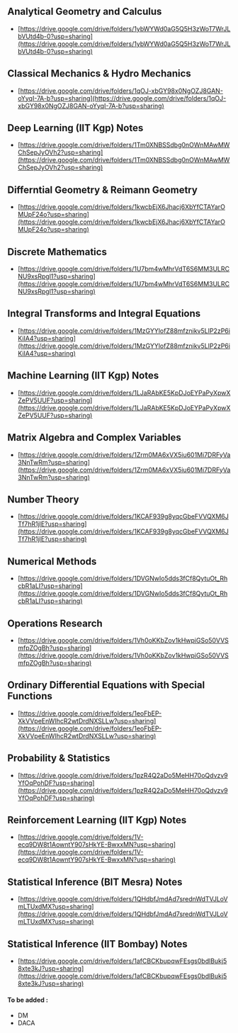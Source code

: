 ## Analytical Geometry and Calculus

- [https://drive.google.com/drive/folders/1ybWYWd0aG5Q5H3zWoT7WrJLbVUtd4b-0?usp=sharing](https://drive.google.com/drive/folders/1ybWYWd0aG5Q5H3zWoT7WrJLbVUtd4b-0?usp=sharing)

## Classical Mechanics & Hydro Mechanics

- [https://drive.google.com/drive/folders/1qOJ-xbGY98x0NgOZJ8GAN-oYyqI-7A-b?usp=sharing](https://drive.google.com/drive/folders/1qOJ-xbGY98x0NgOZJ8GAN-oYyqI-7A-b?usp=sharing)

## Deep Learning (IIT Kgp) Notes

- [https://drive.google.com/drive/folders/1Tm0XNBSSdbg0nOWnMAwMWChSepJyOVh2?usp=sharing](https://drive.google.com/drive/folders/1Tm0XNBSSdbg0nOWnMAwMWChSepJyOVh2?usp=sharing)

## Differntial Geometry & Reimann Geometry

- [https://drive.google.com/drive/folders/1kwcbEjX6Jhacj6XbYfCTAYarOMUpF24o?usp=sharing](https://drive.google.com/drive/folders/1kwcbEjX6Jhacj6XbYfCTAYarOMUpF24o?usp=sharing)

## Discrete Mathematics

- [https://drive.google.com/drive/folders/1U7bm4wMhrVdT6S6MM3ULRCNU9xsRpgl1?usp=sharing](https://drive.google.com/drive/folders/1U7bm4wMhrVdT6S6MM3ULRCNU9xsRpgl1?usp=sharing)

## Integral Transforms and Integral Equations

- [https://drive.google.com/drive/folders/1MzGYYlofZ88mfznikv5LIP2zP6iKiIA4?usp=sharing](https://drive.google.com/drive/folders/1MzGYYlofZ88mfznikv5LIP2zP6iKiIA4?usp=sharing)

## Machine Learning (IIT Kgp) Notes

- [https://drive.google.com/drive/folders/1LJaRAbKE5KpDJoEYPaPyXpwXZePV5UUF?usp=sharing](https://drive.google.com/drive/folders/1LJaRAbKE5KpDJoEYPaPyXpwXZePV5UUF?usp=sharing)

## Matrix Algebra and Complex Variables

- [https://drive.google.com/drive/folders/1Zrm0MA6xVX5iu601Mi7DRFyVa3NnTwRm?usp=sharing](https://drive.google.com/drive/folders/1Zrm0MA6xVX5iu601Mi7DRFyVa3NnTwRm?usp=sharing)

## Number Theory

- [https://drive.google.com/drive/folders/1KCAF939g8yqcGbeFVVQXM6JTf7hR1jlE?usp=sharing](https://drive.google.com/drive/folders/1KCAF939g8yqcGbeFVVQXM6JTf7hR1jlE?usp=sharing)

## Numerical Methods
- [https://drive.google.com/drive/folders/1DVGNwIo5dds3fCf8QytuOt_RhcbR1aLI?usp=sharing](https://drive.google.com/drive/folders/1DVGNwIo5dds3fCf8QytuOt_RhcbR1aLI?usp=sharing)

## Operations Research

- [https://drive.google.com/drive/folders/1Vh0oKKbZov1kHwpiGSo50VVSmfpZOgBh?usp=sharing](https://drive.google.com/drive/folders/1Vh0oKKbZov1kHwpiGSo50VVSmfpZOgBh?usp=sharing)

## Ordinary Differential Equations with Special Functions

- [https://drive.google.com/drive/folders/1eoFbEP-XkVVpeEnWIhcR2wtDrdNXSLLw?usp=sharing](https://drive.google.com/drive/folders/1eoFbEP-XkVVpeEnWIhcR2wtDrdNXSLLw?usp=sharing)

## Probability & Statistics
- [https://drive.google.com/drive/folders/1pzR4Q2aDo5MeHH70oQdvzv9YfOqPohDF?usp=sharing](https://drive.google.com/drive/folders/1pzR4Q2aDo5MeHH70oQdvzv9YfOqPohDF?usp=sharing)

## Reinforcement Learning (IIT Kgp) Notes

- [https://drive.google.com/drive/folders/1V-ecq9DW8t1AowntY907sHkYE-BwxxMN?usp=sharing](https://drive.google.com/drive/folders/1V-ecq9DW8t1AowntY907sHkYE-BwxxMN?usp=sharing)

## Statistical Inference (BIT Mesra) Notes

- [https://drive.google.com/drive/folders/1QHdbfJmdAd7srednWdTVJLoVmLTUxdMX?usp=sharing](https://drive.google.com/drive/folders/1QHdbfJmdAd7srednWdTVJLoVmLTUxdMX?usp=sharing)

## Statistical Inference (IIT Bombay) Notes

- [https://drive.google.com/drive/folders/1afCBCKbupqwFEsgs0bdlBukj58xte3kJ?usp=sharing](https://drive.google.com/drive/folders/1afCBCKbupqwFEsgs0bdlBukj58xte3kJ?usp=sharing)


#### To be added :
* DM
* DACA
